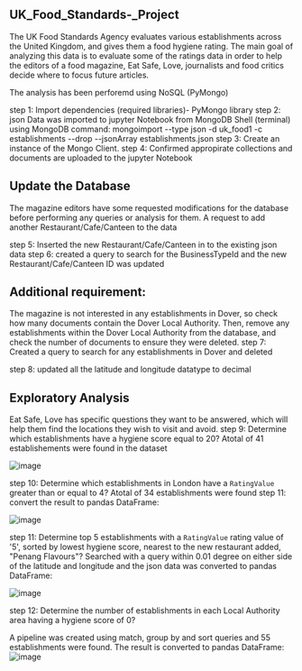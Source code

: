 UK_Food_Standards-_Project
--------------------------
The UK Food Standards Agency evaluates various establishments across the United Kingdom, and gives them a food hygiene rating. The main goal of analyzing this data is 
 to evaluate some of the ratings data in order to help  the editors of a food magazine, Eat Safe, Love, journalists and food critics decide where to focus future articles.
 
 The analysis has been perforemd using NoSQL (PyMongo)
 
 step 1:
 Import dependencies (required libraries)- PyMongo library
 step 2: json Data was imported to jupyter Notebook from MongoDB Shell (terminal) using MongoDB command:
 mongoimport --type json -d uk_food1 -c establishments --drop --jsonArray establishments.json
 step 3: Create an instance of the Mongo Client.
 step 4: Confirmed appropirate collections and documents are uploaded to the jupyter Notebook
 
Update the Database
-------------------
The magazine editors have some requested modifications for the database before  performing any queries or analysis for them.
A request to add another Restaurant/Cafe/Canteen to the data

step 5: 
Inserted the new Restaurant/Cafe/Canteen in to the existing json data
step 6:
created a query to search for the  BusinessTypeId and the new Restaurant/Cafe/Canteen ID was updated  
## Additional requirement:
The magazine is not interested in any establishments in Dover, so check how many documents contain the Dover Local Authority.
Then, remove any establishments within the Dover Local Authority from the database, and check the number of documents to ensure they were deleted.
step 7:
Created a query to search for any establishments in Dover and deleted

step 8:
updated all the latitude and longitude datatype to decimal

Exploratory Analysis
---------------------------
Eat Safe, Love has specific questions they want  to be answered, which will help them find the locations they wish to visit and avoid.
step 9: 
Determine which establishments have a hygiene score equal to 20?
Atotal of 41 establishements were found in the dataset

![image](https://user-images.githubusercontent.com/118146659/227392554-f72f3b3b-5fec-4b23-aabd-8fee02f13128.png)

step 10:
Determine which establishments in London have a `RatingValue` greater than or equal to 4?
Atotal of 34 establishments were found
step 11:
convert the result to pandas DataFrame:

![image](https://user-images.githubusercontent.com/118146659/227393057-651af254-202a-49e2-80ad-e6bc89ffae94.png)

step 11:
Determine top 5 establishments with a `RatingValue` rating value of '5', sorted by lowest hygiene score, nearest to the new restaurant added, "Penang Flavours"?
Searched with a query within 0.01 degree on either side of the latitude and longitude and the json data was converted to pandas DataFrame:

![image](https://user-images.githubusercontent.com/118146659/227599336-1fe044d2-9838-4f02-965e-8d144e289195.png)

step 12:
Determine the number of  establishments in each Local Authority area having a hygiene score of 0?

A pipeline was created using match, group by and sort queries and 55 establishments were found. The result is converted to pandas DataFrame:
![image](https://user-images.githubusercontent.com/118146659/227600050-8090c955-4057-43bf-8abf-f5175f38ece0.png)






 
 
 
 
